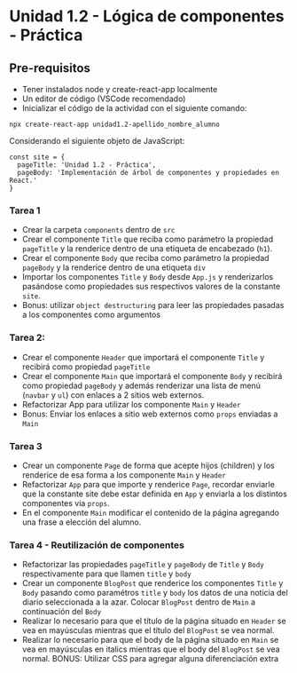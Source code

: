 # Unidad 1.2 - Lógica de componentes - Práctica


## Pre-requisitos



* Tener instalados node y create-react-app localmente
* Un editor de código (VSCode recomendado)
* Inicializar el código de la actividad con el siguiente comando:


```
npx create-react-app unidad1.2-apellido_nombre_alumno
```


Considerando el siguiente objeto de JavaScript:


```
const site = {
  pageTitle: 'Unidad 1.2 - Práctica',
  pageBody: 'Implementación de árbol de componentes y propiedades en React.'
}
```



### Tarea 1



* Crear la carpeta `components` dentro de `src` 
* Crear el componente `Title` que reciba como parámetro la propiedad `pageTitle` y la renderice dentro de una etiqueta de encabezado (`h1`).
* Crear el componente `Body` que reciba como parámetro la propiedad `pageBody` y la renderice dentro de una etiqueta `div`
* Importar los componentes `Title` y `Body` desde `App.js` y renderizarlos pasándose como propiedades sus respectivos valores de la constante `site`. 
* Bonus: utilizar `object destructuring` para leer las propiedades pasadas a los componentes como argumentos


### Tarea 2: 



* Crear el componente `Header` que importará el componente `Title` y recibirá como propiedad `pageTitle`
* Crear el componente `Main` que importará el componente `Body` y recibirá como propiedad `pageBody` y además renderizar una lista de menú (`navbar` y `ul`) con enlaces a 2 sitios web externos.
* Refactorizar App para utilizar los componente `Main` y `Header`
* Bonus: Enviar los enlaces a sitio web externos como `props` enviadas a `Main`


### Tarea 3

* Crear un componente `Page` de forma que acepte hijos (children) y los renderice de esa forma a los componente `Main` y `Header`
* Refactorizar `App` para que importe y renderice `Page`, recordar enviarle que la constante site debe estar definida en `App` y enviarla a los distintos componentes via `props`.
* En el componente `Main` modificar el contenido de la página agregando una frase a elección del alumno.


### Tarea 4 - Reutilización de componentes

* Refactorizar las propiedades `pageTitle` y `pageBody` de `Title` y `Body` respectivamente para que llamen `title` y `body`
* Crear un componente `BlogPost` que renderice los componentes `Title` y `Body` pasando como paramétros `title` y `body` los datos de una noticia del diario seleccionada a la azar. Colocar `BlogPost` dentro de `Main` a continuación del `Body` 
* Realizar lo necesario para que el título de la página situado en `Header` se vea en mayúsculas mientras que el título del `BlogPost` se vea normal.
* Realizar lo necesario para que el body de la página situado en `Main` se vea en mayúsculas en italics  mientras que el body del `BlogPost` se vea normal.
BONUS: Utilizar CSS para agregar alguna diferenciación extra